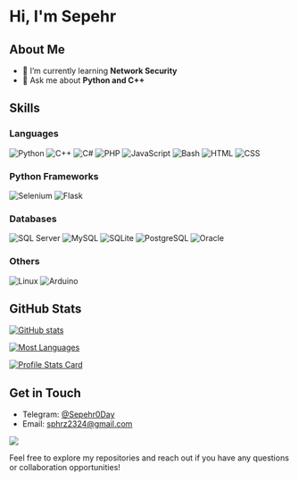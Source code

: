 # Hi, I'm Sepehr

## About Me
- 🌱 I’m currently learning **Network Security**
- 💬 Ask me about **Python and C++**

## Skills
### Languages
![Python](https://img.shields.io/badge/Python-3776AB?style=for-the-badge&logo=python&logoColor=F7DF1E)
![C++](https://img.shields.io/badge/C++-000000?style=for-the-badge&logo=c%2B%2B&logoColor=white)
![C#](https://img.shields.io/badge/C%23-239120?style=for-the-badge&logo=c-sharp&logoColor=white)
![PHP](https://img.shields.io/badge/PHP-777BB4?style=for-the-badge&logo=php&logoColor=white)
![JavaScript](https://img.shields.io/badge/JavaScript-F7DF1E?style=for-the-badge&logo=javascript&logoColor=black)
![Bash](https://img.shields.io/badge/Bash-4EAA25?style=for-the-badge&logo=gnu-bash&logoColor=white)
![HTML](https://img.shields.io/badge/HTML5-E34F26?style=for-the-badge&logo=html5&logoColor=white)
![CSS](https://img.shields.io/badge/CSS-1572B6?style=for-the-badge&logo=css3&logoColor=white)

### Python Frameworks
![Selenium](https://img.shields.io/badge/Selenium-43B02A?style=for-the-badge&logo=selenium&logoColor=white)
![Flask](https://img.shields.io/badge/Flask-000000?style=for-the-badge&logo=flask&logoColor=white)

### Databases
![SQL Server](https://img.shields.io/badge/SQL_Server-CC2927?style=for-the-badge&logo=microsoft-sql-server&logoColor=white)
![MySQL](https://img.shields.io/badge/MySQL-4479A1?style=for-the-badge&logo=mysql&logoColor=white)
![SQLite](https://img.shields.io/badge/SQLite-003B57?style=for-the-badge&logo=sqlite&logoColor=white)
![PostgreSQL](https://img.shields.io/badge/PostgreSQL-336791?style=for-the-badge&logo=postgresql&logoColor=white)
![Oracle](https://img.shields.io/badge/Oracle-F80000?style=for-the-badge&logo=oracle&logoColor=black)

### Others
![Linux](https://img.shields.io/badge/Linux-FCC624?style=for-the-badge&logo=linux&logoColor=black)
![Arduino](https://img.shields.io/badge/Arduino-00979D?style=for-the-badge&logo=arduino&logoColor=white)

## GitHub Stats
[![GitHub stats](https://github-readme-stats.vercel.app/api?username=Sepehr0day&show_icons=true&theme=dark)](https://github.com/Sepehr0Day/Sepehr0Day)

[![Most Languages](https://github-readme-stats.vercel.app/api/top-langs?username=sepehr0day&show_icons=true&locale=en&layout=compact&theme=dark)](https://github.com/Sepehr0Day/Sepehr0Day)

[![Profile Stats Card](https://github-readme-streak-stats.herokuapp.com/?user=sepehr0day&&theme=dark)](https://github.com/Sepehr0Day/Sepehr0Day)

## Get in Touch
- Telegram: [@Sepehr0Day](https://t.me/Sepehr0Day)
- Email: [sphrz2324@gmail.com](mailto:sphrz2324@gmail.com)

<a href="https://github.com/antonkomarev/github-profile-views-counter">
    <img src="https://komarev.com/ghpvc/?username=Sepehr0Day&style=for-the-badge">
</a>

Feel free to explore my repositories and reach out if you have any questions or collaboration opportunities!
